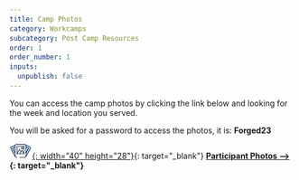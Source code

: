 ```yaml
---
title: Camp Photos
category: Workcamps
subcategory: Post Camp Resources
order: 1
order_number: 1
inputs:
  unpublish: false
---
```

You can access the camp photos by clicking the link below and looking for the week and location you served.

You will be asked for a password to access the photos, it is: **Forged23**

[![](/uploads/photosicon-1.png){: width="40" height="28"}](https://groupcares-my.sharepoint.com/:f:/g/personal/admin_groupcares_org/EppAPY_a7aNBo0XoT47SyKUBupw1QGZ3pKwjnlPmcsgY6Q?e=ZofydT){: target="_blank"}&nbsp;**[Participant Photos –&gt;](https://groupcares-my.sharepoint.com/:f:/g/personal/admin_groupcares_org/EiNciCjTmNJHk41Tj26l8OcB4CFo0sikFnH1nP99dVdxhg?e=zoI63f){: target="_blank"}**